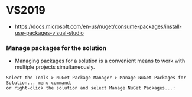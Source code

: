 # VS2019
- https://docs.microsoft.com/en-us/nuget/consume-packages/install-use-packages-visual-studio
### Manage packages for the solution
- Managing packages for a solution is a convenient means to work with multiple projects simultaneously.
```
Select the Tools > NuGet Package Manager > Manage NuGet Packages for Solution... menu command, 
or right-click the solution and select Manage NuGet Packages...:
```
